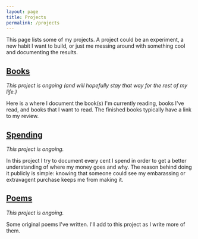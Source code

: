 ```yaml
---
layout: page
title: Projects
permalink: /projects
---
```

This page lists some of my projects. A project could be an experiment, a new habit I want to build, or just me messing around with something cool and documenting the results.

## [Books](/projects/books)
*This project is ongoing (and will hopefully stay that way for the rest of my life.)*

Here is a where I document the book(s) I'm currently reading, books I've read, and books that I want to read. The finished books typically have a link to my review.

## [Spending](/projects/spending)
*This project is ongoing.*

In this project I try to document every cent I spend in order to get a better understanding of where my money goes and why. The reason behind doing it publicly is simple: knowing that someone could see my embarassing or extravagent purchase keeps me from making it.


## [Poems](/projects/poems)
*This project is ongoing.*

Some original poems I've written. I'll add to this project as I write more of them.